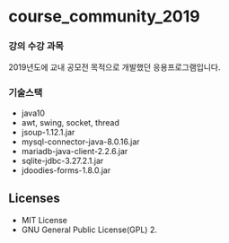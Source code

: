 # course_community_2019

### 강의 수강 과목  
2019년도에 교내 공모전 목적으로 개발했던 응용프로그램입니다.

### 기술스택
* java10
* awt, swing, socket, thread
* jsoup-1.12.1.jar
* mysql-connector-java-8.0.16.jar
* mariadb-java-client-2.2.6.jar
* sqlite-jdbc-3.27.2.1.jar
* jdoodies-forms-1.8.0.jar

## Licenses
* MIT License
* GNU General Public License(GPL) 2.
